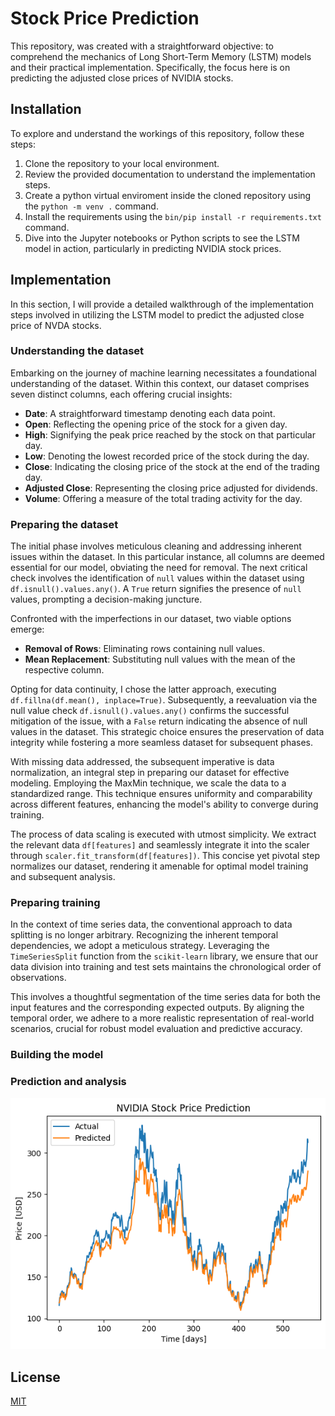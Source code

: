 # Stock Price Prediction
This repository, was created with a straightforward objective: to comprehend the mechanics of Long Short-Term Memory (LSTM) models and their practical implementation. Specifically, the focus here is on predicting the adjusted close prices of NVIDIA stocks.

## Installation

To explore and understand the workings of this repository, follow these steps:

1. Clone the repository to your local environment.
2. Review the provided documentation to understand the implementation steps.
3. Create a python virtual enviroment inside the cloned repository using the `python -m venv .` command.
4. Install the requirements using the `bin/pip install -r requirements.txt` command.
5. Dive into the Jupyter notebooks or Python scripts to see the LSTM model in action, particularly in predicting NVIDIA stock prices.

## Implementation

In this section, I will provide a detailed walkthrough of the implementation steps involved in utilizing the LSTM model to predict the adjusted close price of NVDA stocks.

### Understanding the dataset

Embarking on the journey of machine learning necessitates a foundational understanding of the dataset. Within this context, our dataset comprises seven distinct columns, each offering crucial insights:

- **Date**: A straightforward timestamp denoting each data point.
- **Open**: Reflecting the opening price of the stock for a given day.
- **High**: Signifying the peak price reached by the stock on that particular day.
- **Low**: Denoting the lowest recorded price of the stock during the day.
- **Close**: Indicating the closing price of the stock at the end of the trading day.
- **Adjusted Close**: Representing the closing price adjusted for dividends.
- **Volume**: Offering a measure of the total trading activity for the day.

### Preparing the dataset

The initial phase involves meticulous cleaning and addressing inherent issues within the dataset. In this particular instance, all columns are deemed essential for our model, obviating the need for removal. The next critical check involves the identification of `null` values within the dataset using `df.isnull().values.any()`. A `True` return signifies the presence of `null` values, prompting a decision-making juncture.

Confronted with the imperfections in our dataset, two viable options emerge:

- **Removal of Rows**: Eliminating rows containing null values.
- **Mean Replacement**: Substituting null values with the mean of the respective column.

Opting for data continuity, I chose the latter approach, executing `df.fillna(df.mean(), inplace=True)`. Subsequently, a reevaluation via the null value check `df.isnull().values.any()` confirms the successful mitigation of the issue, with a `False` return indicating the absence of null values in the dataset. This strategic choice ensures the preservation of data integrity while fostering a more seamless dataset for subsequent phases.

With missing data addressed, the subsequent imperative is data normalization, an integral step in preparing our dataset for effective modeling. Employing the MaxMin technique, we scale the data to a standardized range. This technique ensures uniformity and comparability across different features, enhancing the model's ability to converge during training.

The process of data scaling is executed with utmost simplicity. We extract the relevant data `df[features]` and seamlessly integrate it into the scaler through `scaler.fit_transform(df[features])`. This concise yet pivotal step normalizes our dataset, rendering it amenable for optimal model training and subsequent analysis.

### Preparing training

In the context of time series data, the conventional approach to data splitting is no longer arbitrary. Recognizing the inherent temporal dependencies, we adopt a meticulous strategy. Leveraging the `TimeSeriesSplit` function from the `scikit-learn` library, we ensure that our data division into training and test sets maintains the chronological order of observations.

This involves a thoughtful segmentation of the time series data for both the input features and the corresponding expected outputs. By aligning the temporal order, we adhere to a more realistic representation of real-world scenarios, crucial for robust model evaluation and predictive accuracy.

### Building the model

### Prediction and analysis

![graph](https://github.com/albertoscala/stock-price-prediction/blob/main/images/graph.png)

## License

[MIT](https://choosealicense.com/licenses/mit/)
